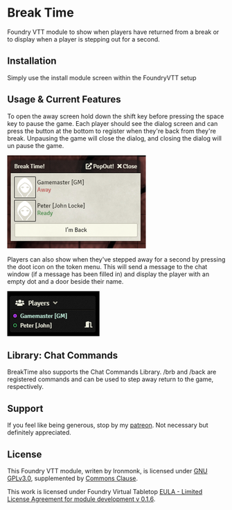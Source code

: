 # Break Time
Foundry VTT module to show when players have returned from a break or to display when a player is stepping out for a second.

## Installation
Simply use the install module screen within the FoundryVTT setup

## Usage & Current Features
To open the away screen hold down the shift key before pressing the space key to pause the game.  Each player should see the dialog screen and can press the button at the bottom to register when they're back from they're break.  Unpausing the game will close the dialog, and closing the dialog will un pause the game.

![Away Dialog](/screenshots/away_dialog.png)

Players can also show when they've stepped away for a second by pressing the doot icon on the token menu.  This will send a message to the chat window (if a message has been filled in) and display the player with an empty dot and a door beside their name.

![Away Indicator](/screenshots/away_indicator.png)

## Library: Chat Commands
BreakTime also supports the Chat Commands Library. /brb and /back are registered commands and can be used to step away return to the game, respectively.

## Support

If you feel like being generous, stop by my <a href="https://www.patreon.com/ironmonk">patreon</a>.  Not necessary but definitely appreciated.

## License
This Foundry VTT module, writen by Ironmonk, is licensed under [GNU GPLv3.0](https://www.gnu.org/licenses/gpl-3.0.en.html), supplemented by [Commons Clause](https://commonsclause.com/).

This work is licensed under Foundry Virtual Tabletop [EULA - Limited License Agreement for module development v 0.1.6](http://foundryvtt.com/pages/license.html).
